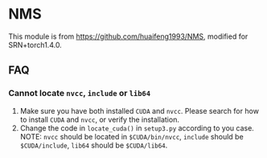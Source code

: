 # NMS

This module is from https://github.com/huaifeng1993/NMS, modified for SRN+torch1.4.0.

## FAQ

### Cannot locate `nvcc`, `include` or `lib64`

1. Make sure you have both installed `CUDA` and `nvcc`. Please search for how to install `CUDA` and `nvcc`, or verify the installation.
1. Change the code in `locate_cuda()` in `setup3.py` according to you case. NOTE: `nvcc` should be located in `$CUDA/bin/nvcc`, `include` should be `$CUDA/include`, `lib64` should be `$CUDA/lib64`.